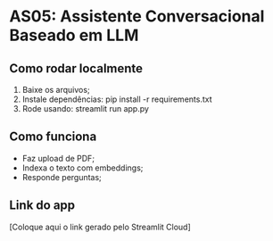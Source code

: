 # AS05: Assistente Conversacional Baseado em LLM

## Como rodar localmente
1. Baixe os arquivos;
2. Instale dependências:
   pip install -r requirements.txt
4. Rode usando:
   streamlit run app.py

## Como funciona
- Faz upload de PDF;
- Indexa o texto com embeddings;
- Responde perguntas;

## Link do app
[Coloque aqui o link gerado pelo Streamlit Cloud]
